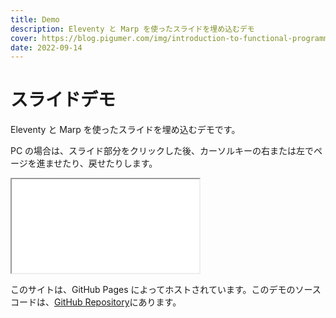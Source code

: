 ```yaml
---
title: Demo
description: Eleventy と Marp を使ったスライドを埋め込むデモ
cover: https://blog.pigumer.com/img/introduction-to-functional-programming.png
date: 2022-09-14
---
```

# スライドデモ 

Eleventy と Marp を使ったスライドを埋め込むデモです。

PC の場合は、スライド部分をクリックした後、カーソルキーの右または左でページを進ませたり、戻せたりします。

<iframe src="/presentation/2022/09/14/introduction-of-functional-programming/" class="slide"></iframe>

このサイトは、GitHub Pages によってホストされています。このデモのソースコードは、[GitHub Repository](https://github.com/takesection/presentation)にあります。
